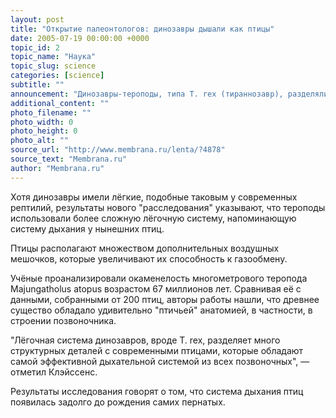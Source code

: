 ```yaml
---
layout: post
title: "Открытие палеонтологов: динозавры дышали как птицы"
date: 2005-07-19 00:00:00 +0000
topic_id: 2
topic_name: "Наука"
topic_slug: science
categories: [science]
subtitle: ""
announcement: "Динозавры-тероподы, типа T. rex (тираннозавр), разделяли важную особенность с их современными потомками — птицами, а именно — способ дыхания. Это установили Патрик О'Коннор (Patrick M. O'Connor) из медицинского колледжа университета Огайо (Ohio University College of Osteopathic Medicine) и Леон Клэйссенс (Leon P. A. M. Claessens) из универститета Гарварда (Harvard University)."
additional_content: ""
photo_filename: ""
photo_width: 0
photo_height: 0
photo_alt: ""
source_url: "http://www.membrana.ru/lenta/?4878"
source_text: "Membrana.ru"
author: "Membrana.ru"
---
```

Хотя динозавры имели лёгкие, подобные таковым у современных рептилий, результаты нового "расследования" указывают, что тероподы использовали более сложную лёгочную систему, напоминающую систему дыхания у нынешних птиц.

Птицы располагают множеством дополнительных воздушных мешочков, которые увеличивают их способность к газообмену.

Учёные проанализировали окаменелость многометрового теропода Majungatholus atopus возрастом 67 миллионов лет. Сравнивая её с данными, собранными от 200 птиц, авторы работы нашли, что древнее существо обладало удивительно "птичьей" анатомией, в частности, в строении позвоночника.

"Лёгочная система динозавров, вроде T. rex, разделяет много структурных деталей с современными птицами, которые обладают самой эффективной дыхательной системой из всех позвоночных", — отметил Клэйссенс.

Результаты исследования говорят о том, что система дыхания птиц появилась задолго до рождения самих пернатых.
